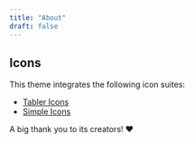```yaml
---
title: "About"
draft: false
---
```


## Icons

This theme integrates the following icon suites:

- [Tabler Icons](https://tablericons.com/)
- [Simple Icons](https://simpleicons.org/)

A big thank you to its creators! ❤️
